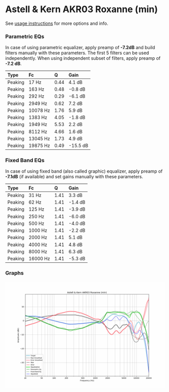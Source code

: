 # Astell & Kern AKR03 Roxanne (min)
See [usage instructions](https://github.com/jaakkopasanen/AutoEq#usage) for more options and info.

### Parametric EQs
In case of using parametric equalizer, apply preamp of **-7.2dB** and build filters manually
with these parameters. The first 5 filters can be used independently.
When using independent subset of filters, apply preamp of **-7.2 dB**.

| Type    | Fc       |    Q | Gain     |
|:--------|:---------|:-----|:---------|
| Peaking | 17 Hz    | 0.44 | 4.1 dB   |
| Peaking | 163 Hz   | 0.48 | -0.8 dB  |
| Peaking | 292 Hz   | 0.29 | -6.1 dB  |
| Peaking | 2949 Hz  | 0.62 | 7.2 dB   |
| Peaking | 10078 Hz | 1.76 | 5.9 dB   |
| Peaking | 1383 Hz  | 4.05 | -1.8 dB  |
| Peaking | 1949 Hz  | 5.53 | 2.2 dB   |
| Peaking | 8112 Hz  | 4.66 | 1.6 dB   |
| Peaking | 13045 Hz | 1.73 | 4.9 dB   |
| Peaking | 19875 Hz | 0.49 | -15.5 dB |

### Fixed Band EQs
In case of using fixed band (also called graphic) equalizer, apply preamp of **-7.1dB**
(if available) and set gains manually with these parameters.

| Type    | Fc       |    Q | Gain    |
|:--------|:---------|:-----|:--------|
| Peaking | 31 Hz    | 1.41 | 3.3 dB  |
| Peaking | 62 Hz    | 1.41 | -1.4 dB |
| Peaking | 125 Hz   | 1.41 | -3.9 dB |
| Peaking | 250 Hz   | 1.41 | -6.0 dB |
| Peaking | 500 Hz   | 1.41 | -4.0 dB |
| Peaking | 1000 Hz  | 1.41 | -2.2 dB |
| Peaking | 2000 Hz  | 1.41 | 5.1 dB  |
| Peaking | 4000 Hz  | 1.41 | 4.8 dB  |
| Peaking | 8000 Hz  | 1.41 | 6.3 dB  |
| Peaking | 16000 Hz | 1.41 | -5.3 dB |

### Graphs
![](./Astell%20&%20Kern%20AKR03%20Roxanne%20(min).png)